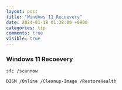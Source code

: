 ```yaml
---
layout: post
title: "Windows 11 Recoevery"
date: 2024-01-18 01:38:00 +0900
categories: tip
comments: true
visible: true
---
```

### Windows 11 Recoevery
```console
sfc /scannow
```

```console
DISM /Online /Cleanup-Image /RestoreHealth
```
